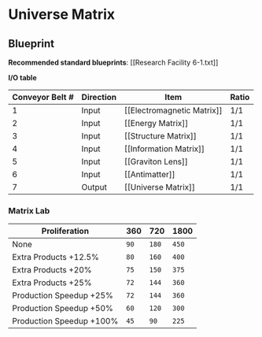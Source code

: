 # Universe Matrix

## Blueprint

**Recommended standard blueprints**: [[Research Facility 6-1.txt]]

**I/O table**

| Conveyor Belt # | Direction | Item                       | Ratio |
| --------------- | --------- | -------------------------- | ----- |
| 1               | Input     | [[Electromagnetic Matrix]] | 1/1   |
| 2               | Input     | [[Energy Matrix]]          | 1/1   |
| 3               | Input     | [[Structure Matrix]]       | 1/1   |
| 4               | Input     | [[Information Matrix]]     | 1/1   |
| 5               | Input     | [[Graviton Lens]]          | 1/1   |
| 6               | Input     | [[Antimatter]]             | 1/1   |
| 7               | Output    | [[Universe Matrix]]        | 1/1   |

### Matrix Lab

| Proliferation            | 360  | 720   | 1800  |
| ------------------------ | ---- | ----- | ----- |
| None                     | `90` | `180` | `450` |
| Extra Products +12.5%    | `80` | `160` | `400` |
| Extra Products +20%      | `75` | `150` | `375` |
| Extra Products +25%      | `72` | `144` | `360` |
| Production Speedup +25%  | `72` | `144` | `360` |
| Production Speedup +50%  | `60` | `120` | `300` |
| Production Speedup +100% | `45` | `90`  | `225` |
